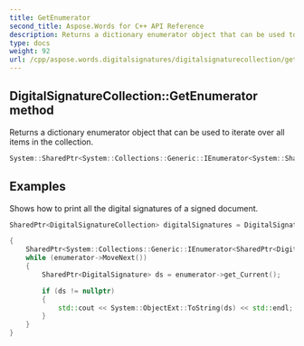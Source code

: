 ```yaml
---
title: GetEnumerator
second_title: Aspose.Words for C++ API Reference
description: Returns a dictionary enumerator object that can be used to iterate over all items in the collection.
type: docs
weight: 92
url: /cpp/aspose.words.digitalsignatures/digitalsignaturecollection/getenumerator/
---
```

## DigitalSignatureCollection::GetEnumerator method


Returns a dictionary enumerator object that can be used to iterate over all items in the collection.

```cpp
System::SharedPtr<System::Collections::Generic::IEnumerator<System::SharedPtr<Aspose::Words::DigitalSignatures::DigitalSignature>>> Aspose::Words::DigitalSignatures::DigitalSignatureCollection::GetEnumerator() override
```


## Examples



Shows how to print all the digital signatures of a signed document. 
```cpp
SharedPtr<DigitalSignatureCollection> digitalSignatures = DigitalSignatureUtil::LoadSignatures(MyDir + u"Digitally signed.docx");

{
    SharedPtr<System::Collections::Generic::IEnumerator<SharedPtr<DigitalSignature>>> enumerator = digitalSignatures->GetEnumerator();
    while (enumerator->MoveNext())
    {
        SharedPtr<DigitalSignature> ds = enumerator->get_Current();

        if (ds != nullptr)
        {
            std::cout << System::ObjectExt::ToString(ds) << std::endl;
        }
    }
}
```

